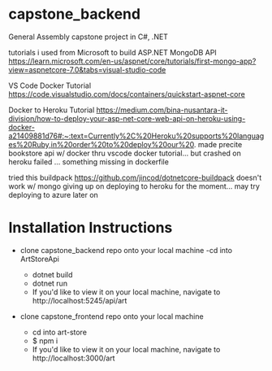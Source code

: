 # capstone_backend
General Assembly capstone project in C#, .NET

tutorials i used
from Microsoft to build ASP.NET MongoDB API
https://learn.microsoft.com/en-us/aspnet/core/tutorials/first-mongo-app?view=aspnetcore-7.0&tabs=visual-studio-code

VS Code Docker Tutorial
https://code.visualstudio.com/docs/containers/quickstart-aspnet-core

Docker to Heroku Tutorial
https://medium.com/bina-nusantara-it-division/how-to-deploy-your-asp-net-core-web-api-on-heroku-using-docker-a21409881d76#:~:text=Currently%2C%20Heroku%20supports%20languages%20Ruby,in%20order%20to%20deploy%20our%20.
made precite bookstore api w/ docker thru vscode docker tutorial... but crashed on heroku
failed ... something missing in dockerfile

tried this buildpack
https://github.com/jincod/dotnetcore-buildpack
doesn't work w/ mongo
giving up on deploying to heroku for the moment... may try deploying to azure later on

# Installation Instructions
- clone capstone_backend repo onto your local machine -cd into ArtStoreApi
    - dotnet build
    - dotnet run
    - If you'd like to view it on your local machine, navigate to http://localhost:5245/api/art

- clone capstone_frontend repo onto your local machine
    - cd into art-store
    - $ npm i
    - If you'd like to view it on your local machine, navigate to http://localhost:3000/art